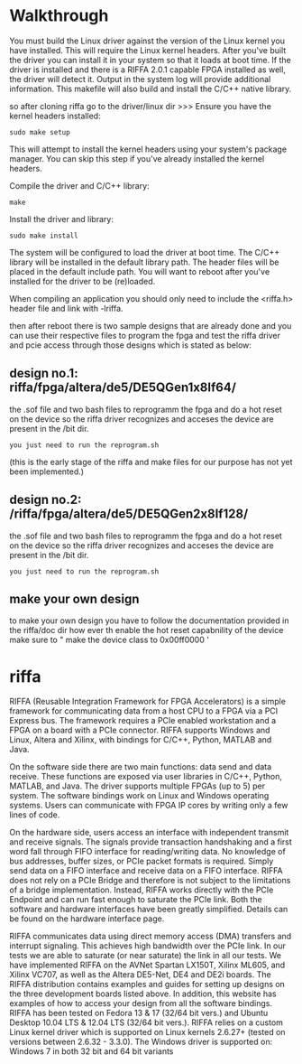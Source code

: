 # Walkthrough
You must build the Linux driver against the version of the Linux kernel you have
installed. This will require the Linux kernel headers. After you've built the
driver you can install it in your system so that it loads at boot time. If the
driver is installed and there is a RIFFA 2.0.1 capable FPGA installed as well, 
the driver will detect it. Output in the system log will provide additional 
information. This makefile will also build and install the C/C++ native library.

so after cloning riffa go to the driver/linux dir >>> Ensure you have the kernel headers installed:
```
sudo make setup
```
This will attempt to install the kernel headers using your system's package
manager. You can skip this step if you've already installed the kernel headers.

Compile the driver and C/C++ library:
```
make
```

Install the driver and library:
```
sudo make install
```
The system will be configured to load the driver at boot time. The C/C++ library
will be installed in the default library path. The header files will be placed
in the default include path. You will want to reboot after you've installed for
the driver to be (re)loaded.

When compiling an application you should only need to include the <riffa.h> 
header file and link with -lriffa.

then after reboot there is two sample designs that are already done and you can use their respective files to program the fpga and test the riffa driver and pcie access through those designs which is stated as below:

## design no.1: riffa/fpga/altera/de5/DE5QGen1x8If64/

the .sof file and two bash files to reprogramm the fpga and do a hot reset on the device so the riffa driver recognizes and acceses the device are present in the /bit dir. 
```
you just need to run the reprogram.sh
```

(this is the early stage of the riffa and make files for our purpose has not yet been implemented.)


## design no.2: /riffa/fpga/altera/de5/DE5QGen2x8If128/

the .sof file and two bash files to reprogramm the fpga and do a hot reset on the device so the riffa driver recognizes and acceses the device are present in the /bit dir. 
```
you just need to run the reprogram.sh 
```

## make your own design

to make your own design you have to follow the documentation provided in the riffa/doc dir how ever th enable the hot reset capabnility of the device make sure to " make the device class to 0x00ff0000 '  


# riffa
RIFFA (Reusable Integration Framework for FPGA Accelerators) is a simple framework for communicating data from a host CPU to a FPGA via a PCI Express bus. The framework requires a PCIe enabled workstation and a FPGA on a board with a PCIe connector. RIFFA supports Windows and Linux, Altera and Xilinx, with bindings for C/C++, Python, MATLAB and Java.

On the software side there are two main functions: data send and data receive. These functions are exposed via user libraries in C/C++, Python, MATLAB, and Java. The driver supports multiple FPGAs (up to 5) per system. The software bindings work on Linux and Windows operating systems. Users can communicate with FPGA IP cores by writing only a few lines of code.

On the hardware side, users access an interface with independent transmit and receive signals. The signals provide transaction handshaking and a first word fall through FIFO interface for reading/writing data. No knowledge of bus addresses, buffer sizes, or PCIe packet formats is required. Simply send data on a FIFO interface and receive data on a FIFO interface. RIFFA does not rely on a PCIe Bridge and therefore is not subject to the limitations of a bridge implementation. Instead, RIFFA works directly with the PCIe Endpoint and can run fast enough to saturate the PCIe link.  Both the software and hardware interfaces have been greatly simplified. Details can be found on the hardware interface page.

RIFFA communicates data using direct memory access (DMA) transfers and interrupt signaling. This achieves high bandwidth over the PCIe link. In our tests we are able to saturate (or near saturate) the link in all our tests. We have implemented RIFFA on the AVNet Spartan LX150T, Xilinx ML605, and Xilinx VC707, as well as the Altera DE5-Net, DE4 and DE2i boards. The RIFFA distribution contains examples and guides for setting up designs on the three development boards listed above. In addition, this website has examples of how to access your design from all the software bindings. RIFFA has been tested on Fedora 13 & 17 (32/64 bit vers.) and Ubuntu Desktop 10.04 LTS & 12.04 LTS (32/64 bit vers.). RIFFA relies on a custom Linux kernel driver which is supported on Linux kernels 2.6.27+ (tested on versions between 2.6.32 - 3.3.0). The Windows driver is supported on: Windows 7 in both 32 bit and 64 bit variants
